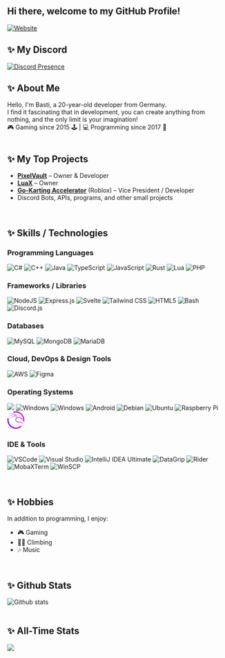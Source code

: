 <h2> Hi there, welcome to my GitHub Profile! </h2>

[![Website](https://img.shields.io/badge/Website-bastih18.dev-3CCF91?style=for-the-badge&logo=Google%20Chrome&logoColor=white)](https://bastih18.dev)

## ✨ **My Discord** <br>
[![Discord Presence](https://lanyard.cnrad.dev/api/273797150880563201)](https://discord.com/users/273797150880563201)

## ✨ **About Me** <br>
Hello, I'm Basti, a 20-year-old developer from Germany. <br>
I find it fascinating that in development, you can create anything from nothing, and the only limit is your imagination! <br>
🎮 Gaming since 2015 🕹️ | 💻 Programming since 2017 🚀
<br>
<br>

## ✨ **My Top Projects** <br>
- **[PixelVault](https://pixelvault.co)** – Owner & Developer
- **[LuaX](https://luax.xyz)** – Owner
- **[Go-Karting Accelerator](https://discord.gg/gka)** (Roblox) – Vice President / Developer
- Discord Bots, APIs, programs, and other small projects

<br>

## ✨ **Skills / Technologies** 

### Programming Languages
<p align="left">
  <img src="https://cdn.jsdelivr.net/gh/devicons/devicon/icons/csharp/csharp-original.svg" width="40" height="40" alt="C#"/>
  <img src="https://cdn.jsdelivr.net/gh/devicons/devicon/icons/cplusplus/cplusplus-original.svg" width="40" height="40" alt="C++"/>
  <img src="https://cdn.jsdelivr.net/gh/devicons/devicon/icons/java/java-original.svg" width="40" height="40" alt="Java"/>
  <img src="https://cdn.jsdelivr.net/gh/devicons/devicon/icons/typescript/typescript-original.svg" width="40" height="40" alt="TypeScript"/>
  <img src="https://cdn.jsdelivr.net/gh/devicons/devicon/icons/javascript/javascript-original.svg" width="40" height="40" alt="JavaScript"/>
  <img src="https://cdn.jsdelivr.net/gh/devicons/devicon/icons/rust/rust-original.svg" width="40" height="40" alt="Rust"/>
  <img src="https://cdn.jsdelivr.net/gh/devicons/devicon/icons/lua/lua-original.svg" width="40" height="40" alt="Lua"/>
  <img src="https://cdn.jsdelivr.net/gh/devicons/devicon/icons/php/php-original.svg" width="40" height="40" alt="PHP"/>
</p>

### Frameworks / Libraries
<p align="left">
  <img src="https://cdn.jsdelivr.net/gh/devicons/devicon/icons/nodejs/nodejs-original.svg" width="40" height="40" alt="NodeJS"/>
  <img src="https://cdn.jsdelivr.net/gh/devicons/devicon/icons/express/express-original.svg" width="40" height="40" alt="Express.js"/>
  <img src="https://cdn.jsdelivr.net/gh/devicons/devicon/icons/svelte/svelte-original.svg" width="40" height="40" alt="Svelte"/>
  <img src="https://cdn.jsdelivr.net/gh/devicons/devicon/icons/tailwindcss/tailwindcss-original.svg" width="40" height="40" alt="Tailwind CSS"/>
  <img src="https://cdn.jsdelivr.net/gh/devicons/devicon/icons/html5/html5-original.svg" width="40" height="40" alt="HTML5"/>
  <img src="https://cdn.jsdelivr.net/gh/devicons/devicon/icons/bash/bash-original.svg" width="40" height="40" alt="Bash"/>
  <img src="https://cdn.jsdelivr.net/gh/devicons/devicon/icons/discordjs/discordjs-original.svg" width="40" height="40" alt="Discord.js"/>
</p>

### Databases
<p align="left">
  <img src="https://cdn.jsdelivr.net/gh/devicons/devicon/icons/mysql/mysql-original.svg" width="40" height="40" alt="MySQL"/>
  <img src="https://cdn.jsdelivr.net/gh/devicons/devicon/icons/mongodb/mongodb-original.svg" width="40" height="40" alt="MongoDB"/>
  <img src="https://cdn.jsdelivr.net/gh/devicons/devicon/icons/mariadb/mariadb-original.svg" width="40" height="40" alt="MariaDB"/>
</p>

### Cloud, DevOps & Design Tools
<p align="left">
  <img src="https://cdn.jsdelivr.net/gh/devicons/devicon/icons/amazonwebservices/amazonwebservices-original-wordmark.svg" width="40" height="40" alt="AWS"/>
  <img src="https://cdn.jsdelivr.net/gh/devicons/devicon/icons/figma/figma-original.svg" width="40" height="40" alt="Figma"/>
</p>

### Operating Systems
<p align="left">
  <img src="https://cdn.jsdelivr.net/gh/devicons/devicon@latest/icons/archlinux/archlinux-original.svg" />
  <img src="https://cdn.jsdelivr.net/gh/devicons/devicon/icons/windows8/windows8-original.svg" width="40" height="40" alt="Windows"/>
  <img src="https://cdn.jsdelivr.net/gh/devicons/devicon/icons/windows8/windows8-original.svg" width="40" height="40" alt="Windows"/>
  <img src="https://cdn.jsdelivr.net/gh/devicons/devicon/icons/android/android-plain.svg" width="40" height="40" alt="Android"/>
  <img src="https://cdn.jsdelivr.net/gh/devicons/devicon/icons/debian/debian-original.svg" width="40" height="40" alt="Debian"/>
  <img src="https://cdn.jsdelivr.net/gh/devicons/devicon/icons/ubuntu/ubuntu-original.svg" width="40" height="40" alt="Ubuntu"/>
  <img src="https://cdn.jsdelivr.net/gh/devicons/devicon/icons/raspberrypi/raspberrypi-original.svg" width="40" height="40" alt="Raspberry Pi"/>
  <img src="https://github.com/Bastih18/Bastih18/raw/refs/heads/master/kali-linux.webp" width="40" height="40" alt="Kali Linux"/>
</p>

### IDE & Tools
<p align="left">
  <img src="https://cdn.jsdelivr.net/gh/devicons/devicon/icons/vscode/vscode-original.svg" width="40" height="40" alt="VSCode"/>
  <img src="https://cdn.jsdelivr.net/gh/devicons/devicon/icons/visualstudio/visualstudio-plain.svg" width="40" height="40" alt="Visual Studio"/>
  <img src="https://cdn.jsdelivr.net/gh/devicons/devicon/icons/intellij/intellij-original.svg" width="40" height="40" alt="IntelliJ IDEA Ultimate"/>
  <img src="https://resources.jetbrains.com/storage/products/datagrip/img/meta/datagrip_logo_300x300.png" width="40" height="40" alt="DataGrip"/>
  <img src="https://resources.jetbrains.com/storage/products/rider/img/meta/rider_logo_300x300.png" width="40" height="40" alt="Rider"/>
  <img src="https://mobaxterm.mobatek.net/img/moba/xterm_logo.png" width="40" height="40" alt="MobaXTerm"/>
  <img src="https://winscp-static-746341.c.cdn77.org/assets/images/logos/logo.png?v=7034" width="40" height="40" alt="WinSCP"/>
</p>

<br>

## ✨ **Hobbies** <br>
In addition to programming, I enjoy:
- 🎮 Gaming
- 🧗‍♂️ Climbing
- 🎶 Music

<br>

## ✨ **Github Stats** <br>
![Github stats](https://github-readme-stats.vercel.app/api?username=bastih18&show_icons=true&hide_border=true&count_private=true&include_all_commits=true&bg_color=ffffff00&hide_title=true)
<br> 
<br>

## ✨ **All-Time Stats** <br>
<div>
<img height="300" src="https://wakatime.com/share/@6b3736a7-e0cc-4eb6-a55d-291a11d4e484/c59ba575-a1f4-46da-a9f4-da4f43e34a1d.png" />
</div>
